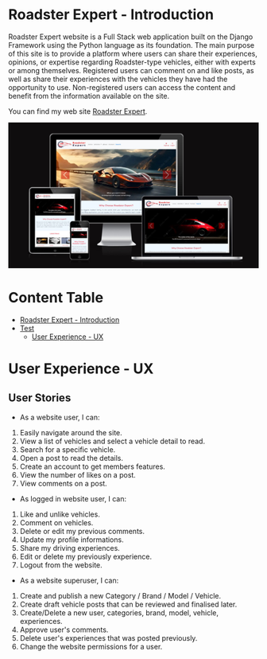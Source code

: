 # Roadster Expert - Introduction

Roadster Expert website is a Full Stack web application built on the Django Framework using the Python language as its foundation. The main purpose of this site is to provide a platform where users can share their experiences, opinions, or expertise regarding Roadster-type vehicles, either with experts or among themselves. Registered users can comment on and like posts, as well as share their experiences with the vehicles they have had the opportunity to use. Non-registered users can access the content and benefit from the information available on the site.

You can find my web site [Roadster Expert](https://roadster-expert-07714854e0e0.herokuapp.com/).

![Roadster Expert Mobile Test Screen](/assets/mobile_test.jpg "Roadster Expert All Devices")

# Content Table


+ [Roadster Expert - Introduction](#roadster-expert---introduction)
+ [Test](#content-table)
    + [User Experience - UX](#user-experience---ux)





# User Experience - UX

## User Stories

+ As a website user, I can:

1. Easily navigate around the site. 
2. View a list of vehicles and select a vehicle detail to read.
3. Search for a specific vehicle.
4. Open a post to read the details.
5. Create an account to get members features.
6. View the number of likes on a post.
7. View comments on a post.

+ As logged in website user, I can:

1. Like and unlike vehicles.
2. Comment on vehicles.
3. Delete or edit my previous comments.
4. Update my profile informations.
5. Share my driving experiences.
6. Edit or delete my previously experience.
7. Logout from the website.

+ As a website superuser, I can:

1. Create and publish a new Category / Brand / Model / Vehicle.
2. Create draft vehicle posts that can be reviewed and finalised later.
3. Create/Delete a new user, categories, brand, model, vehicle, experiences.
4. Approve user's comments.
5. Delete user's experiences that was posted previously.
6. Change the website permissions for a user.